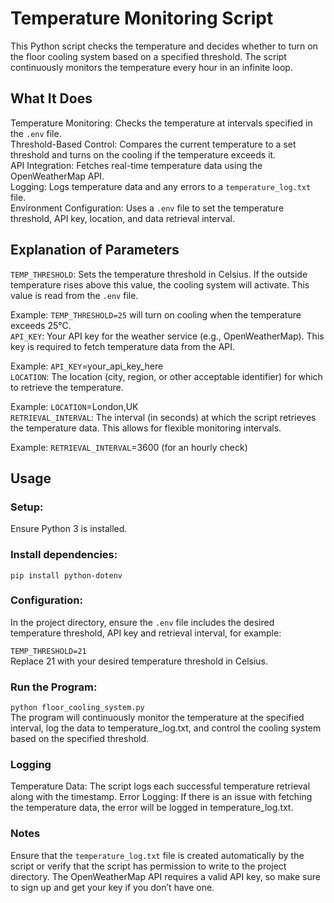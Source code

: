 # Temperature Monitoring Script

This Python script checks the temperature and decides whether to turn on the floor cooling system based on a specified threshold. The script continuously monitors the temperature every hour in an infinite loop.

## What It Does
Temperature Monitoring: Checks the temperature at intervals specified in the `.env` file.<br>
Threshold-Based Control: Compares the current temperature to a set threshold and turns on the cooling if the temperature exceeds it.<br>
API Integration: Fetches real-time temperature data using the OpenWeatherMap API.<br>
Logging: Logs temperature data and any errors to a `temperature_log.txt` file.<br>
Environment Configuration: Uses a `.env` file to set the temperature threshold, API key, location, and data retrieval interval.<br>

## Explanation of Parameters
`TEMP_THRESHOLD`: Sets the temperature threshold in Celsius. If the outside temperature rises above this value, the cooling system will activate. This value is read from the `.env` file.<br>

Example: `TEMP_THRESHOLD=25` will turn on cooling when the temperature exceeds 25°C.<br>
`API_KEY`: Your API key for the weather service (e.g., OpenWeatherMap). This key is required to fetch temperature data from the API.<br>

Example: `API_KEY`=your_api_key_here<br>
`LOCATION`: The location (city, region, or other acceptable identifier) for which to retrieve the temperature.<br>

Example: `LOCATION`=London,UK<br>
`RETRIEVAL_INTERVAL`: The interval (in seconds) at which the script retrieves the temperature data. This allows for flexible monitoring intervals.<br>

Example: `RETRIEVAL_INTERVAL`=3600 (for an hourly check)

## Usage

### Setup:

Ensure Python 3 is installed.

### Install dependencies:

`pip install python-dotenv`

### Configuration:

In the project directory, ensure the `.env` file includes the desired temperature threshold, API key and retrieval interval, for example:<br>

`TEMP_THRESHOLD=21`<br>
Replace 21 with your desired temperature threshold in Celsius.

### Run the Program:

`python floor_cooling_system.py`<br>
The program will continuously monitor the temperature at the specified interval, log the data to temperature_log.txt, and control the cooling system based on the specified threshold.

### Logging
Temperature Data: The script logs each successful temperature retrieval along with the timestamp.
Error Logging: If there is an issue with fetching the temperature data, the error will be logged in temperature_log.txt.

### Notes
Ensure that the `temperature_log.txt` file is created automatically by the script or verify that the script has permission to write to the project directory.
The OpenWeatherMap API requires a valid API key, so make sure to sign up and get your key if you don’t have one.